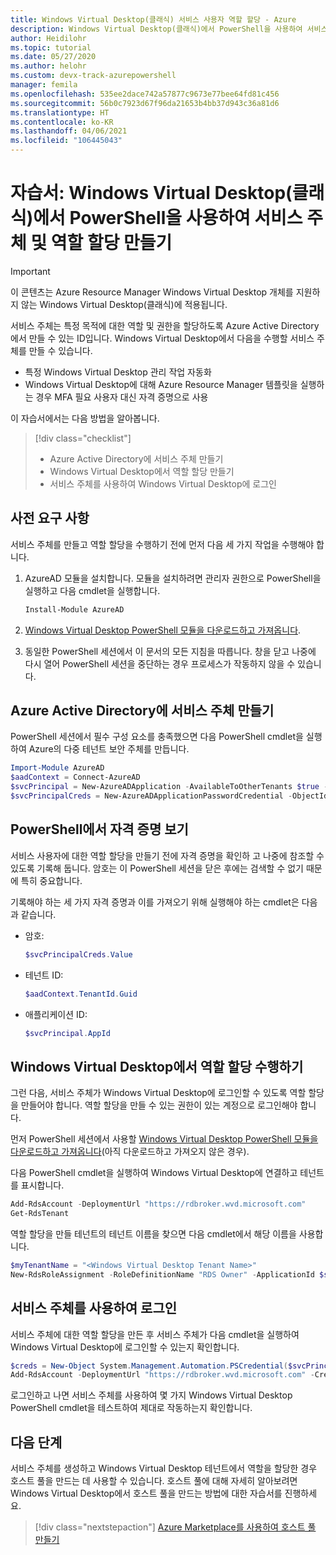 ```yaml
---
title: Windows Virtual Desktop(클래식) 서비스 사용자 역할 할당 - Azure
description: Windows Virtual Desktop(클래식)에서 PowerShell을 사용하여 서비스 주체를 만들고 역할을 할당하는 방법을 설명합니다.
author: Heidilohr
ms.topic: tutorial
ms.date: 05/27/2020
ms.author: helohr
ms.custom: devx-track-azurepowershell
manager: femila
ms.openlocfilehash: 535ee2dace742a57877c9673e77bee64fd81c456
ms.sourcegitcommit: 56b0c7923d67f96da21653b4bb37d943c36a81d6
ms.translationtype: HT
ms.contentlocale: ko-KR
ms.lasthandoff: 04/06/2021
ms.locfileid: "106445043"
---
```

# <a name="tutorial-create-service-principals-and-role-assignments-with-powershell-in-windows-virtual-desktop-classic"></a>자습서: Windows Virtual Desktop(클래식)에서 PowerShell을 사용하여 서비스 주체 및 역할 할당 만들기

>[!IMPORTANT]
>이 콘텐츠는 Azure Resource Manager Windows Virtual Desktop 개체를 지원하지 않는 Windows Virtual Desktop(클래식)에 적용됩니다.

서비스 주체는 특정 목적에 대한 역할 및 권한을 할당하도록 Azure Active Directory에서 만들 수 있는 ID입니다. Windows Virtual Desktop에서 다음을 수행할 서비스 주체를 만들 수 있습니다.

- 특정 Windows Virtual Desktop 관리 작업 자동화
- Windows Virtual Desktop에 대해 Azure Resource Manager 템플릿을 실행하는 경우 MFA 필요 사용자 대신 자격 증명으로 사용

이 자습서에서는 다음 방법을 알아봅니다.

> [!div class="checklist"]
> * Azure Active Directory에 서비스 주체 만들기
> * Windows Virtual Desktop에서 역할 할당 만들기
> * 서비스 주체를 사용하여 Windows Virtual Desktop에 로그인

## <a name="prerequisites"></a>사전 요구 사항

서비스 주체를 만들고 역할 할당을 수행하기 전에 먼저 다음 세 가지 작업을 수행해야 합니다.

1. AzureAD 모듈을 설치합니다. 모듈을 설치하려면 관리자 권한으로 PowerShell을 실행하고 다음 cmdlet을 실행합니다.

    ```powershell
    Install-Module AzureAD
    ```

2. [Windows Virtual Desktop PowerShell 모듈을 다운로드하고 가져옵니다](/powershell/windows-virtual-desktop/overview/).

3. 동일한 PowerShell 세션에서 이 문서의 모든 지침을 따릅니다. 창을 닫고 나중에 다시 열어 PowerShell 세션을 중단하는 경우 프로세스가 작동하지 않을 수 있습니다.

## <a name="create-a-service-principal-in-azure-active-directory"></a>Azure Active Directory에 서비스 주체 만들기

PowerShell 세션에서 필수 구성 요소를 충족했으면 다음 PowerShell cmdlet을 실행하여 Azure의 다중 테넌트 보안 주체를 만듭니다.

```powershell
Import-Module AzureAD
$aadContext = Connect-AzureAD
$svcPrincipal = New-AzureADApplication -AvailableToOtherTenants $true -DisplayName "Windows Virtual Desktop Svc Principal"
$svcPrincipalCreds = New-AzureADApplicationPasswordCredential -ObjectId $svcPrincipal.ObjectId
```
## <a name="view-your-credentials-in-powershell"></a>PowerShell에서 자격 증명 보기

서비스 사용자에 대한 역할 할당을 만들기 전에 자격 증명을 확인하 고 나중에 참조할 수 있도록 기록해 둡니다. 암호는 이 PowerShell 세션을 닫은 후에는 검색할 수 없기 때문에 특히 중요합니다.

기록해야 하는 세 가지 자격 증명과 이를 가져오기 위해 실행해야 하는 cmdlet은 다음과 같습니다.

- 암호:

    ```powershell
    $svcPrincipalCreds.Value
    ```

- 테넌트 ID:

    ```powershell
    $aadContext.TenantId.Guid
    ```

- 애플리케이션 ID:

    ```powershell
    $svcPrincipal.AppId
    ```

## <a name="create-a-role-assignment-in-windows-virtual-desktop"></a>Windows Virtual Desktop에서 역할 할당 수행하기

그런 다음, 서비스 주체가 Windows Virtual Desktop에 로그인할 수 있도록 역할 할당을 만들어야 합니다. 역할 할당을 만들 수 있는 권한이 있는 계정으로 로그인해야 합니다.

먼저 PowerShell 세션에서 사용할 [Windows Virtual Desktop PowerShell 모듈을 다운로드하고 가져옵니다](/powershell/windows-virtual-desktop/overview/)(아직 다운로드하고 가져오지 않은 경우).

다음 PowerShell cmdlet을 실행하여 Windows Virtual Desktop에 연결하고 테넌트를 표시합니다.

```powershell
Add-RdsAccount -DeploymentUrl "https://rdbroker.wvd.microsoft.com"
Get-RdsTenant
```

역할 할당을 만들 테넌트의 테넌트 이름을 찾으면 다음 cmdlet에서 해당 이름을 사용합니다.

```powershell
$myTenantName = "<Windows Virtual Desktop Tenant Name>"
New-RdsRoleAssignment -RoleDefinitionName "RDS Owner" -ApplicationId $svcPrincipal.AppId -TenantName $myTenantName
```

## <a name="sign-in-with-the-service-principal"></a>서비스 주체를 사용하여 로그인

서비스 주체에 대한 역할 할당을 만든 후 서비스 주체가 다음 cmdlet을 실행하여 Windows Virtual Desktop에 로그인할 수 있는지 확인합니다.

```powershell
$creds = New-Object System.Management.Automation.PSCredential($svcPrincipal.AppId, (ConvertTo-SecureString $svcPrincipalCreds.Value -AsPlainText -Force))
Add-RdsAccount -DeploymentUrl "https://rdbroker.wvd.microsoft.com" -Credential $creds -ServicePrincipal -AadTenantId $aadContext.TenantId.Guid
```

로그인하고 나면 서비스 주체를 사용하여 몇 가지 Windows Virtual Desktop PowerShell cmdlet을 테스트하여 제대로 작동하는지 확인합니다.

## <a name="next-steps"></a>다음 단계

서비스 주체를 생성하고 Windows Virtual Desktop 테넌트에서 역할을 할당한 경우 호스트 풀을 만드는 데 사용할 수 있습니다. 호스트 풀에 대해 자세히 알아보려면 Windows Virtual Desktop에서 호스트 풀을 만드는 방법에 대한 자습서를 진행하세요.

 > [!div class="nextstepaction"]
 > [Azure Marketplace를 사용하여 호스트 풀 만들기](create-host-pools-azure-marketplace-2019.md)
